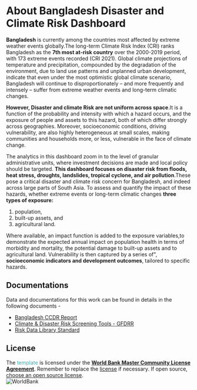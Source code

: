 # About Bangladesh Disaster and Climate Risk Dashboard

**Bangladesh** is currently among the countries most affected by extreme weather events globally.The long-term Climate Risk Index (CRI) ranks Bangladesh as the **7th most at-risk country** over the 2000-2019 period, with 173 extreme events recorded (CRI 2021). Global climate projections of temperature and precipitation, compounded by the degradation of the environment, due to land use patterns and unplanned urban development, indicate that even under the most optimistic global climate scenario, Bangladesh will continue to disproportionately – and more frequently and intensely – suffer from extreme weather events and long-term climatic changes.

**However, Disaster and climate Risk are not uniform across space**.It is a function of the probability and intensity with which a hazard occurs, and the exposure of people and assets to this hazard, both of which differ strongly across geographies. Moreover, socioeconomic conditions, driving vulnerability, are also highly heterogeneous at small scales, making communities and households more, or less, vulnerable in the face of climate change.

The analytics in this dashboard zoom in to the level of granular administrative units, where investment decisions are made and local policy should be targeted. **This dashboard focuses on disaster risk from floods, heat stress, droughts, landslides, tropical cyclone, and air pollution**.These pose a critical disaster and climate risk concern for Bangladesh, and indeed across large parts of South Asia. To assess and quantify the impact of these hazards, whether extreme events or long-term climatic changes **three types of exposure:**
1. population,
2. built-up assets, and
3. agricultural land.

Where available, an impact function is added to the exposure variables,to demonstrate the expected annual impact on population health in terms of morbidity and mortality, the potential damage to built-up assets and to agricultural land. Vulnerability is then captured by a series of", **socioeconomic indicators and development outcomes**, tailored to specific hazards.

## Documentations

Data and documentations for this work can be found in details in the following documents -  
- [Bangladesh CCDR Report](https://www.worldbank.org/en/publication/country-climate-development-reports)  
- [Climate & Disaster Risk Screening Tools - GFDRR](https://gfdrr.github.io/CCDR-tools/home.html)  
- [Risk Data Library Standard](https://docs.riskdatalibrary.org/en/latest/)  
 
## License

The <span style="color:#3EACAD">template</span> is licensed under the [**World Bank Master Community License Agreement**](LICENSE). Remember to replace the [license](LICENSE.md) if necessary. If open source, [choose an open source license](https://choosealicense.com).  
![WorldBank](https://github.com/zia-foisal/Bangladesh-CCDR-World-Bank/blob/main/CCDR_Dashboard/www/worldbank_logo.jpg)

